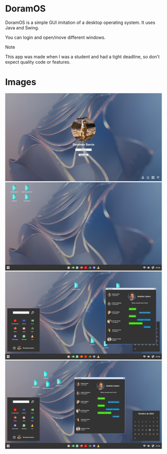 # DoramOS
DoramOS is a simple GUI imitation of a desktop operating system. It uses Java and Swing.

You can login and open/move different windows.

> [!NOTE]  
> This app was made when I was a student and had a tight deadline, so don't expect quality code or features. 

# Images

![image](.github/media/doramos_01.png)
![image](.github/media/doramos_02.png)
![image](.github/media/doramos_04.png)
![image](.github/media/doramos_03.png)
